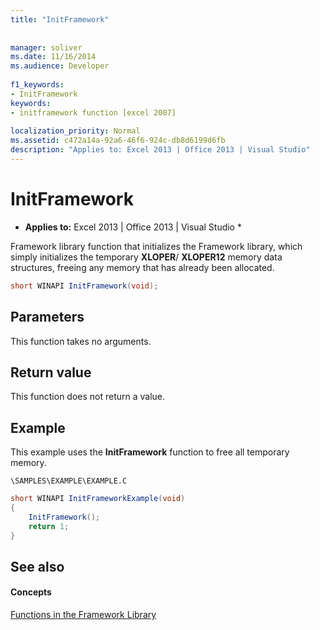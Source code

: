```yaml
---
title: "InitFramework"
 
 
manager: soliver
ms.date: 11/16/2014
ms.audience: Developer
 
f1_keywords:
- InitFramework
keywords:
- initframework function [excel 2007]
 
localization_priority: Normal
ms.assetid: c472a14a-92a6-46f6-924c-db8d6199d6fb
description: "Applies to: Excel 2013 | Office 2013 | Visual Studio"
---
```


# InitFramework

 * **Applies to:** Excel 2013 | Office 2013 | Visual Studio * 
  
Framework library function that initializes the Framework library, which simply initializes the temporary **XLOPER**/ **XLOPER12** memory data structures, freeing any memory that has already been allocated. 
  
```cs
short WINAPI InitFramework(void);
```

## Parameters

This function takes no arguments.
  
## Return value

This function does not return a value.
  
## Example

This example uses the **InitFramework** function to free all temporary memory. 
  
 `\SAMPLES\EXAMPLE\EXAMPLE.C`
  
```cs
short WINAPI InitFrameworkExample(void)
{
    InitFramework();
    return 1;
}
```

## See also

#### Concepts

[Functions in the Framework Library](functions-in-the-framework-library.md)

